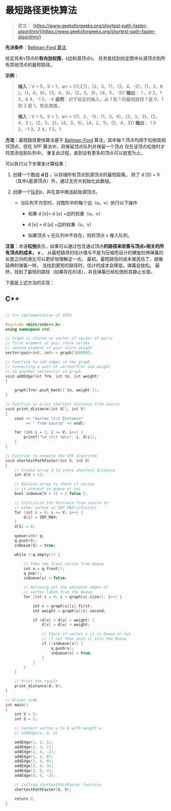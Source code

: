 # 最短路径更快算法

> 原文： [https://www.geeksforgeeks.org/shortest-path-faster-algorithm/](https://www.geeksforgeeks.org/shortest-path-faster-algorithm/)

**先决条件**：[Bellman-Ford 算法](https://www.geeksforgeeks.org/bellman-ford-algorithm-dp-23/)

给定具有`V`顶点的**有向加权图**，`E`边和源顶点`S`。 任务是找到给定图中从源顶点到所有其他顶点的最短路径。

**示例**：

> **输入**：V = 5，S = 1，arr = {{1,2,1}，{2，3，7}，{2，4，-2}，{1，3，8 }，{1，4，9}，{3，4，3}，{2，5，3}，{4，5，-3}}
> **输出**：
> 1 ，0
> 2，1
> 3，8
> 4，-1
> 5，-4
> **说明**：对于给定的输入，从 1 到 1 的最短路径 1 是 0，1 到 2 是 1，依此类推。
> 
> **输入**：V = 5，S = 1，arr = {{1，2，-1}，{1，3，4}，{2，3，3}，{2，4，2 }，{2，5，2}，{4，3，5}，{4，2，1}，{5，4，3}}
> **输出**：
> 1 0
> 2，-1
> 3，2
> 4，1
> 5，1

**方法**：最短路径更快算法基于 [Bellman-Ford](https://www.geeksforgeeks.org/bellman-ford-algorithm-dp-23/) 算法，其中每个顶点均用于松弛其相邻顶点，但在 SPF 算法中，将保​​留顶点队列并保留一个顶点 仅在该顶点松弛时才将其添加到队列中。 重复此过程，直到没有更多的顶点可以放宽为止。

可以执行以下步骤来计算结果：

1.  创建一个数组 **d []** ，以存储所有顶点到源顶点的最短距离。 除了 d [S] = 0（其中`S`是源顶点）外，通过无穷大初始化此数组。

2.  创建一个[队列](http://www.geeksforgeeks.org/queue-data-structure/)`Q`，并在其中推送起始源顶点。

    *   当队列不为空时，对图形中的每个边（u，v）执行以下操作

        *   如果 d [v]> d [u] +边的权重（u，v）

        *   d [v] = d [u] +边的权重（u，v）

        *   如果顶点 v 在队列中不存在，则将顶点 v 推入队列。

**注意**：术语**松弛**表示，如果可以通过包含通过顶点**的路径来改善与顶点`v`相关的所有顶点的成本， v** 。 从最短路径的估计值与不是为压缩而设计的螺旋拉伸弹簧的长度之间的类比可以更好地理解这一点。 最初，最短路径的成本被高估了，就像延伸的弹簧一样。 当找到更短的路径时，估计的成本会降低，弹簧会放松。 最终，找到了最短的路径（如果存在的话），并且弹簧已经松弛到其静止长度。

下面是上述方法的实现：

## C++

```cpp

// C++ implementation of SPFA 

#include <bits/stdc++.h> 
using namespace std; 

// Graph is stored as vector of vector of pairs 
// first element of pair store vertex 
// second element of pair store weight 
vector<pair<int, int> > graph[100000]; 

// Function to add edges in the graph 
// connecting a pair of vertex(frm) and weight 
// to another vertex(to) in graph 
void addEdge(int frm, int to, int weight) 
{ 

    graph[frm].push_back({ to, weight }); 
} 

// Function to print shortest distance from source 
void print_distance(int d[], int V) 
{ 
    cout << "Vertex \t\t Distance"
         << " from source" << endl; 

    for (int i = 1; i <= V; i++) { 
        printf("%d \t\t %d\n", i, d[i]); 
    } 
} 

// Function to compute the SPF algorithm 
void shortestPathFaster(int S, int V) 
{ 
    // Create array d to store shortest distance 
    int d[V + 1]; 

    // Boolean array to check if vertex 
    // is present in queue or not 
    bool inQueue[V + 1] = { false }; 

    // Initialize the distance from source to 
    // other vertex as INT_MAX(infinite) 
    for (int i = 0; i <= V; i++) { 
        d[i] = INT_MAX; 
    } 
    d[S] = 0; 

    queue<int> q; 
    q.push(S); 
    inQueue[S] = true; 

    while (!q.empty()) { 

        // Take the front vertex from Queue 
        int u = q.front(); 
        q.pop(); 
        inQueue[u] = false; 

        // Relaxing all the adjacent edges of 
        // vertex taken from the Queue 
        for (int i = 0; i < graph[u].size(); i++) { 

            int v = graph[u][i].first; 
            int weight = graph[u][i].second; 

            if (d[v] > d[u] + weight) { 
                d[v] = d[u] + weight; 

                // Check if vertex v is in Queue or not 
                // if not then push it into the Queue 
                if (!inQueue[v]) { 
                    q.push(v); 
                    inQueue[v] = true; 
                } 
            } 
        } 
    } 

    // Print the result 
    print_distance(d, V); 
} 

// Driver code 
int main() 
{ 
    int V = 5; 
    int S = 1; 

    // Connect vertex a to b with weight w 
    // addEdge(a, b, w) 

    addEdge(1, 2, 1); 
    addEdge(2, 3, 7); 
    addEdge(2, 4, -2); 
    addEdge(1, 3, 8); 
    addEdge(1, 4, 9); 
    addEdge(3, 4, 3); 
    addEdge(2, 5, 3); 
    addEdge(4, 5, -3); 

    // Calling shortestPathFaster function 
    shortestPathFaster(S, V); 

    return 0; 
} 

```